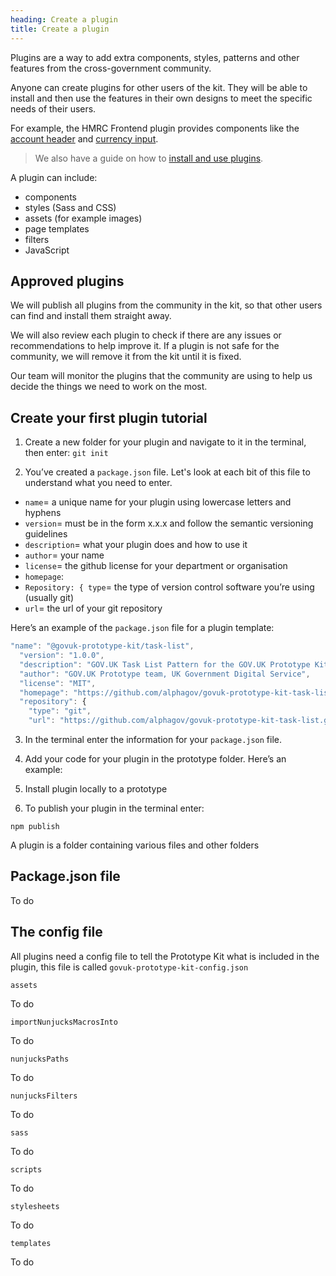 ```yaml
---
heading: Create a plugin
title: Create a plugin
---
```

Plugins are a way to add extra components, styles, patterns and other features from the cross-government community. 

Anyone can create plugins for other users of the kit. They will be able to install and then use the features in their own designs to meet the specific needs of their users. 

For example, the HMRC Frontend plugin provides components like the [account header](https://design.tax.service.gov.uk/hmrc-design-patterns/account-header/) and [currency input](https://design.tax.service.gov.uk/hmrc-design-patterns/currency-input/). 

> We also have a guide on how to [install and use plugins](https://prototype-kit.service.gov.uk/docs/install-and-use-plugins).

A plugin can include:

* components
* styles (Sass and CSS)
* assets (for example images)
* page templates
* filters
* JavaScript

## Approved plugins 
We will publish all plugins from the community in the kit, so that other users can find and install them straight away. 

We will also review each plugin to check if there are any issues or recommendations to help improve it. If a plugin is not safe for the community, we will remove it from the kit until it is fixed.

Our team will monitor the plugins that the community are using to help us decide the things we need to work on the most.

## Create your first plugin tutorial


1. Create a new folder for your plugin and navigate to it in the terminal, then enter:
`git init`

2. You’ve created a `package.json` file. Let's look at each bit of this file to understand what you need to enter.

* `name`= a unique name for your plugin using lowercase letters and hyphens
* `version`= must be in the form x.x.x and follow the semantic versioning guidelines
* `description`= what your plugin does and how to use it
* `author`= your name
* `license`= the github license for your department or organisation
* `homepage`:
* `Repository: { type`= the type of version control software you’re using (usually git)
* `url`= the url of your git repository

Here’s an example of the `package.json` file for a plugin template:
```js
"name": "@govuk-prototype-kit/task-list",
  "version": "1.0.0",
  "description": "GOV.UK Task List Pattern for the GOV.UK Prototype Kit",
  "author": "GOV.UK Prototype team, UK Government Digital Service",
  "license": "MIT",
  "homepage": "https://github.com/alphagov/govuk-prototype-kit-task-list",
  "repository": {
    "type": "git",
    "url": "https://github.com/alphagov/govuk-prototype-kit-task-list.git"
```

3. In the terminal enter the information for your `package.json` file. 

4. Add your code for your plugin in the prototype folder. Here’s an example:

5. Install plugin locally to a prototype

6. To publish your plugin in the terminal enter:

`npm publish`


A plugin is a folder containing various files and other folders

## Package.json file

To do

## The config file

All plugins need a config file to tell the Prototype Kit what is included in the plugin, this file is called `govuk-prototype-kit-config.json`

`assets`

To do

`importNunjucksMacrosInto`

To do

`nunjucksPaths`

To do

`nunjucksFilters`

To do

`sass`

To do

`scripts`

To do

`stylesheets`

To do

`templates`

To do



